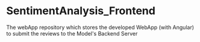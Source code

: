 # SentimentAnalysis_Frontend
The webApp repository which stores the developed WebApp (with Angular) to submit the reviews to the Model's Backend Server

